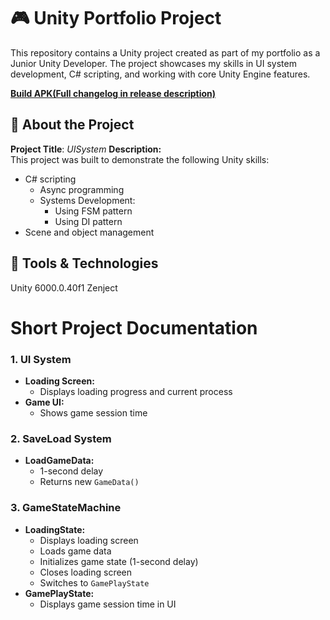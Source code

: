 # 🎮 Unity Portfolio Project
This repository contains a Unity project created as part of my portfolio as a Junior Unity Developer. The project showcases my skills in UI system development, C# scripting, and working with core Unity Engine features.

**[Build APK(Full сhangelog in release description)](https://github.com/Vladislav1221224/UnityUISystem/releases/tag/1.0.0)**

## 📌 About the Project
**Project Title**: _UISystem_
**Description:**  
This project was built to demonstrate the following Unity skills:
- C# scripting
    - Async programming
    - Systems Development:
      - Using FSM pattern
      - Using DI pattern
- Scene and object management

## 🔧 Tools & Technologies
Unity 6000.0.40f1
Zenject



# Short Project Documentation

### 1. UI System  
- **Loading Screen:**  
  - Displays loading progress and current process  
- **Game UI:**  
  - Shows game session time  

### 2. SaveLoad System  
- **LoadGameData:**  
  - 1-second delay  
  - Returns new `GameData()`  

### 3. GameStateMachine  
- **LoadingState:**  
  - Displays loading screen  
  - Loads game data  
  - Initializes game state (1-second delay)  
  - Closes loading screen  
  - Switches to `GamePlayState`  
- **GamePlayState:**  
  - Displays game session time in UI  
